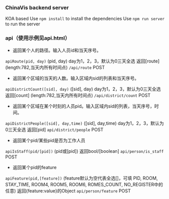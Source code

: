 ### ChinaVis backend server
KOA based
Use `npm install` to install the dependencies 
Use `npm run server` to run the server



### api（使用示例见api.html）

- 返回某个人的路径。输入人员id和当天序号。

`apiRoute(pid, day)`  (pid, day) day为1，2，3，默认为0三天全选  返回[route] (length:782,当天内所有时间点)   `/api/route` POST 

- 返回某个区域的当天的人数。输入区域内sid的列表和当天序号。

`apiDistrictCount([sid], day)` ([sid], day) day为1，2，3，默认为0三天全选   返回[count] (length:782,当天内所有时间点)  `/api/district/count` POST 

- 返回某个区域在某个时刻的人员pid。输入区域内sid的列表，当天序号，时间。

`apiDistrictPeople([sid], day,time)` ([sid], day,time) day为1，2，3，默认为0三天全选 返回[pid] `api/district/people` POST  

- 返回某个pid/某些pid是否为工作人员

`apiIsStaff(pid/[pid])` (pid或[pid]) 返回bool/[boolean] `api/person/is_staff` POST 

- 返回某个pid的feature

 `apiFeature(pid,[feature])` (feature默认为空代表全选[]，可填 PID, ROOM, STAY_TIME, ROOM4, ROOM5, ROOM6, ROMES_COUNT, NO_REGISTER中的任意)  返回{feature:value}的Object    `api/person/feature` POST 